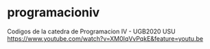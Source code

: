 # programacioniv
Codigos de la catedra de Programacion IV - UGB2020 USU
https://www.youtube.com/watch?v=XM0IqVvPqkE&feature=youtu.be
